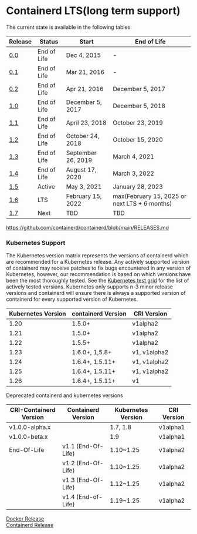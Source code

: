 # Containerd LTS(long term support)

The current state is available in the following tables:

| Release | Status      | Start            | End of Life       |
|---------|-------------|------------------|-------------------|
| [0.0](https://github.com/containerd/containerd/releases/tag/0.0.5)   | End of Life | Dec 4, 2015  | - |
| [0.1](https://github.com/containerd/containerd/releases/tag/v0.1.0)  | End of Life | Mar 21, 2016 | - |
| [0.2](https://github.com/containerd/containerd/tree/v0.2.x)          | End of Life | Apr 21, 2016      | December 5, 2017 |
| [1.0](https://github.com/containerd/containerd/releases/tag/v1.0.3)  | End of Life | December 5, 2017  | December 5, 2018 |
| [1.1](https://github.com/containerd/containerd/releases/tag/v1.1.8)  | End of Life | April 23, 2018  | October 23, 2019 |
| [1.2](https://github.com/containerd/containerd/releases/tag/v1.2.13) | End of Life | October 24, 2018 | October 15, 2020 |
| [1.3](https://github.com/containerd/containerd/releases/tag/v1.3.10) | End of Life | September 26, 2019  | March 4, 2021 |
| [1.4](https://github.com/containerd/containerd/releases/tag/v1.4.13) | End of Life | August 17, 2020 | March 3, 2022 |
| [1.5](https://github.com/containerd/containerd/releases/tag/v1.5.13) | Active   | May 3, 2021  | January 28, 2023 |
| [1.6](https://github.com/containerd/containerd/releases/tag/v1.6.8)  | LTS   | February 15, 2022  | max(February 15, 2025 or next LTS + 6 months) |
| [1.7](https://github.com/containerd/containerd/milestone/42)         | Next   | TBD  | TBD |

https://github.com/containerd/containerd/blob/main/RELEASES.md

### Kubernetes Support

The Kubernetes version matrix represents the versions of containerd which are
recommended for a Kubernetes release. Any actively supported version of
containerd may receive patches to fix bugs encountered in any version of
Kubernetes, however, our recommendation is based on which versions have been
the most thoroughly tested. See the [Kubernetes test grid](https://testgrid.k8s.io/sig-node-containerd)
for the list of actively tested versions. Kubernetes only supports n-3 minor
release versions and containerd will ensure there is always a supported version
of containerd for every supported version of Kubernetes.

| Kubernetes Version | containerd Version | CRI Version  |
|--------------------|--------------------|--------------|
| 1.20               | 1.5.0+             | v1alpha2     |
| 1.21               | 1.5.0+             | v1alpha2     |
| 1.22               | 1.5.5+             | v1alpha2     |
| 1.23               | 1.6.0+, 1,5.8+     | v1, v1alpha2 |
| 1.24               | 1.6.4+, 1.5.11+    | v1, v1alpha2 |
| 1.25               | 1.6.4+, 1.5.11+    | v1, v1alpha2 |
| 1.26               | 1.6.4+, 1.5.11+    | v1           |

Deprecated containerd and kubernetes versions

| CRI-Containerd Version | Containerd Version | Kubernetes Version | CRI Version  |
|------------------------|--------------------|--------------------|--------------|
| v1.0.0-alpha.x         |                    | 1.7, 1.8           | v1alpha1     |
| v1.0.0-beta.x          |                    | 1.9                | v1alpha1     |
| End-Of-Life            | v1.1 (End-Of-Life) | 1.10~1.25          | v1alpha2     |
|                        | v1.2 (End-Of-Life) | 1.10~1.25          | v1alpha2     |
|                        | v1.3 (End-Of-Life) | 1.12~1.25          | v1alpha2     |
|                        | v1.4 (End-of-Life) | 1.19~1.25          | v1alpha2     |


[Docker Release](https://docs.docker.com/engine/release-notes/)  
[Containerd Release](https://containerd.io/releases/)  
